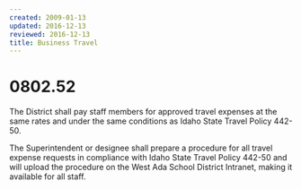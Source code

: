 ```yaml
---
created: 2009-01-13
updated: 2016-12-13
reviewed: 2016-12-13
title: Business Travel
---
```


# 0802.52 

The District shall pay staff members for approved travel expenses at the same rates and under the same conditions as Idaho State Travel Policy 442-50.

The Superintendent or designee shall prepare a procedure for all travel expense requests in compliance with Idaho State Travel Policy 442-50 and will upload the procedure on the West Ada School District Intranet, making it available for all staff.
